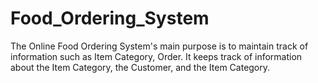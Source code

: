 # Food_Ordering_System
The Online Food Ordering System's main purpose is to maintain track of information such as Item Category, Order. It keeps track of information about the Item Category, the Customer,  and the Item Category.
